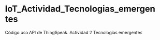 # IoT_Actividad_Tecnologias_emergentes
Código uso API de ThingSpeak. Actividad 2 Tecnologías emergentes
